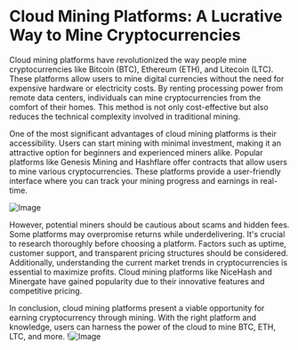# Cloud Mining Platforms: A Lucrative Way to Mine Cryptocurrencies

Cloud mining platforms have revolutionized the way people mine cryptocurrencies like Bitcoin (BTC), Ethereum (ETH), and Litecoin (LTC). These platforms allow users to mine digital currencies without the need for expensive hardware or electricity costs. By renting processing power from remote data centers, individuals can mine cryptocurrencies from the comfort of their homes. This method is not only cost-effective but also reduces the technical complexity involved in traditional mining.

One of the most significant advantages of cloud mining platforms is their accessibility. Users can start mining with minimal investment, making it an attractive option for beginners and experienced miners alike. Popular platforms like Genesis Mining and Hashflare offer contracts that allow users to mine various cryptocurrencies. These platforms provide a user-friendly interface where you can track your mining progress and earnings in real-time.

![Image](https://github.com/user-attachments/assets/590b50a7-4459-4e76-8a31-559aed223621)

However, potential miners should be cautious about scams and hidden fees. Some platforms may overpromise returns while underdelivering. It's crucial to research thoroughly before choosing a platform. Factors such as uptime, customer support, and transparent pricing structures should be considered. Additionally, understanding the current market trends in cryptocurrencies is essential to maximize profits. Cloud mining platforms like NiceHash and Minergate have gained popularity due to their innovative features and competitive pricing.

In conclusion, cloud mining platforms present a viable opportunity for earning cryptocurrency through mining. With the right platform and knowledge, users can harness the power of the cloud to mine BTC, ETH, LTC, and more. !![Image](https://github.com/user-attachments/assets/590b50a7-4459-4e76-8a31-559aed223621)